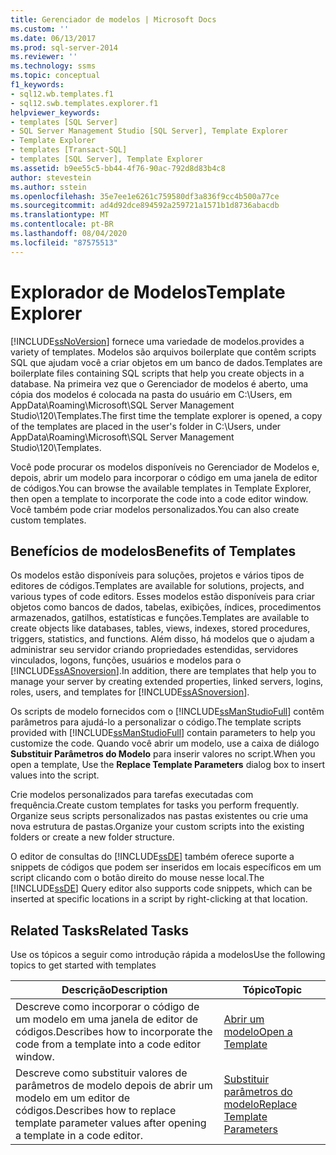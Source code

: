 ```yaml
---
title: Gerenciador de modelos | Microsoft Docs
ms.custom: ''
ms.date: 06/13/2017
ms.prod: sql-server-2014
ms.reviewer: ''
ms.technology: ssms
ms.topic: conceptual
f1_keywords:
- sql12.wb.templates.f1
- sql12.swb.templates.explorer.f1
helpviewer_keywords:
- templates [SQL Server]
- SQL Server Management Studio [SQL Server], Template Explorer
- Template Explorer
- templates [Transact-SQL]
- templates [SQL Server], Template Explorer
ms.assetid: b9ee55c5-bb44-4f76-90ac-792d8d83b4c8
author: stevestein
ms.author: sstein
ms.openlocfilehash: 35e7ee1e6261c759580df3a836f9cc4b500a77ce
ms.sourcegitcommit: ad4d92dce894592a259721a1571b1d8736abacdb
ms.translationtype: MT
ms.contentlocale: pt-BR
ms.lasthandoff: 08/04/2020
ms.locfileid: "87575513"
---
```

# <a name="template-explorer"></a><span data-ttu-id="c34e1-102">Explorador de Modelos</span><span class="sxs-lookup"><span data-stu-id="c34e1-102">Template Explorer</span></span>
  [!INCLUDE[ssNoVersion](../../includes/ssnoversion-md.md)] <span data-ttu-id="c34e1-103">fornece uma variedade de modelos.</span><span class="sxs-lookup"><span data-stu-id="c34e1-103">provides a variety of templates.</span></span> <span data-ttu-id="c34e1-104">Modelos são arquivos boilerplate que contêm scripts SQL que ajudam você a criar objetos em um banco de dados.</span><span class="sxs-lookup"><span data-stu-id="c34e1-104">Templates are boilerplate files containing SQL scripts that help you create objects in a database.</span></span> <span data-ttu-id="c34e1-105">Na primeira vez que o Gerenciador de modelos é aberto, uma cópia dos modelos é colocada na pasta do usuário em C:\Users, em AppData\Roaming\Microsoft\SQL Server Management Studio\120\Templates.</span><span class="sxs-lookup"><span data-stu-id="c34e1-105">The first time the template explorer is opened, a copy of the templates are placed in the user's folder in C:\Users, under AppData\Roaming\Microsoft\SQL Server Management Studio\120\Templates.</span></span>  
  
 <span data-ttu-id="c34e1-106">Você pode procurar os modelos disponíveis no Gerenciador de Modelos e, depois, abrir um modelo para incorporar o código em uma janela de editor de códigos.</span><span class="sxs-lookup"><span data-stu-id="c34e1-106">You can browse the available templates in Template Explorer, then open a template to incorporate the code into a code editor window.</span></span> <span data-ttu-id="c34e1-107">Você também pode criar modelos personalizados.</span><span class="sxs-lookup"><span data-stu-id="c34e1-107">You can also create custom templates.</span></span>  
  
## <a name="benefits-of-templates"></a><span data-ttu-id="c34e1-108">Benefícios de modelos</span><span class="sxs-lookup"><span data-stu-id="c34e1-108">Benefits of Templates</span></span>  
 <span data-ttu-id="c34e1-109">Os modelos estão disponíveis para soluções, projetos e vários tipos de editores de códigos.</span><span class="sxs-lookup"><span data-stu-id="c34e1-109">Templates are available for solutions, projects, and various types of code editors.</span></span> <span data-ttu-id="c34e1-110">Esses modelos estão disponíveis para criar objetos como bancos de dados, tabelas, exibições, índices, procedimentos armazenados, gatilhos, estatísticas e funções.</span><span class="sxs-lookup"><span data-stu-id="c34e1-110">Templates are available to create objects like databases, tables, views, indexes, stored procedures, triggers, statistics, and functions.</span></span> <span data-ttu-id="c34e1-111">Além disso, há modelos que o ajudam a administrar seu servidor criando propriedades estendidas, servidores vinculados, logons, funções, usuários e modelos para o [!INCLUDE[ssASnoversion](../../includes/ssasnoversion-md.md)].</span><span class="sxs-lookup"><span data-stu-id="c34e1-111">In addition, there are templates that help you to manage your server by creating extended properties, linked servers, logins, roles, users, and templates for [!INCLUDE[ssASnoversion](../../includes/ssasnoversion-md.md)].</span></span>  
  
 <span data-ttu-id="c34e1-112">Os scripts de modelo fornecidos com o [!INCLUDE[ssManStudioFull](../../includes/ssmanstudiofull-md.md)] contêm parâmetros para ajudá-lo a personalizar o código.</span><span class="sxs-lookup"><span data-stu-id="c34e1-112">The template scripts provided with [!INCLUDE[ssManStudioFull](../../includes/ssmanstudiofull-md.md)] contain parameters to help you customize the code.</span></span> <span data-ttu-id="c34e1-113">Quando você abrir um modelo, use a caixa de diálogo **Substituir Parâmetros do Modelo** para inserir valores no script.</span><span class="sxs-lookup"><span data-stu-id="c34e1-113">When you open a template, Use the **Replace Template Parameters** dialog box to insert values into the script.</span></span>  
  
 <span data-ttu-id="c34e1-114">Crie modelos personalizados para tarefas executadas com frequência.</span><span class="sxs-lookup"><span data-stu-id="c34e1-114">Create custom templates for tasks you perform frequently.</span></span> <span data-ttu-id="c34e1-115">Organize seus scripts personalizados nas pastas existentes ou crie uma nova estrutura de pastas.</span><span class="sxs-lookup"><span data-stu-id="c34e1-115">Organize your custom scripts into the existing folders or create a new folder structure.</span></span>  
  
 <span data-ttu-id="c34e1-116">O editor de consultas do [!INCLUDE[ssDE](../../includes/ssde-md.md)] também oferece suporte a snippets de códigos que podem ser inseridos em locais específicos em um script clicando com o botão direito do mouse nesse local.</span><span class="sxs-lookup"><span data-stu-id="c34e1-116">The [!INCLUDE[ssDE](../../includes/ssde-md.md)] Query editor also supports code snippets, which can be inserted at specific locations in a script by right-clicking at that location.</span></span>  
  
## <a name="related-tasks"></a><span data-ttu-id="c34e1-117">Related Tasks</span><span class="sxs-lookup"><span data-stu-id="c34e1-117">Related Tasks</span></span>  
 <span data-ttu-id="c34e1-118">Use os tópicos a seguir como introdução rápida a modelos</span><span class="sxs-lookup"><span data-stu-id="c34e1-118">Use the following topics to get started with templates</span></span>  
  
|<span data-ttu-id="c34e1-119">**Descrição**</span><span class="sxs-lookup"><span data-stu-id="c34e1-119">**Description**</span></span>|<span data-ttu-id="c34e1-120">**Tópico**</span><span class="sxs-lookup"><span data-stu-id="c34e1-120">**Topic**</span></span>|  
|---------------------|---------------|  
|<span data-ttu-id="c34e1-121">Descreve como incorporar o código de um modelo em uma janela de editor de códigos.</span><span class="sxs-lookup"><span data-stu-id="c34e1-121">Describes how to incorporate the code from a template into a code editor window.</span></span>|[<span data-ttu-id="c34e1-122">Abrir um modelo</span><span class="sxs-lookup"><span data-stu-id="c34e1-122">Open a Template</span></span>](open-a-template.md)|  
|<span data-ttu-id="c34e1-123">Descreve como substituir valores de parâmetros de modelo depois de abrir um modelo em um editor de códigos.</span><span class="sxs-lookup"><span data-stu-id="c34e1-123">Describes how to replace template parameter values after opening a template in a code editor.</span></span>|[<span data-ttu-id="c34e1-124">Substituir parâmetros do modelo</span><span class="sxs-lookup"><span data-stu-id="c34e1-124">Replace Template Parameters</span></span>](replace-template-parameters.md)|  
  
  
